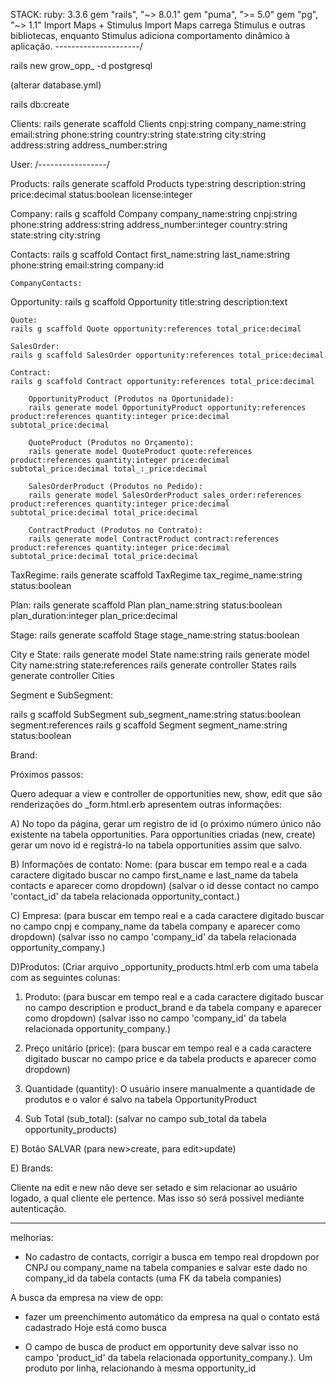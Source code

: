 STACK:
ruby: 3.3.6
gem "rails", "~> 8.0.1"
gem "puma", ">= 5.0"
gem "pg", "~> 1.1"
Import Maps + Stimulus
    Import Maps carrega Stimulus e outras bibliotecas, enquanto Stimulus adiciona comportamento dinâmico à aplicação.
---------------------/

rails new grow_opp_ -d postgresql

(alterar database.yml)

rails db:create

Clients:
rails generate scaffold Clients cnpj:string company_name:string email:string phone:string country:string state:string city:string address:string address_number:string

User:
/-----------------/

Products:
rails generate scaffold Products type:string description:string price:decimal status:boolean license:integer

Company:
rails g scaffold Company company_name:string cnpj:string phone:string address:string address_number:integer country:string state:string city:string

Contacts:
rails g scaffold Contact first_name:string last_name:string phone:string email:string company:id

    CompanyContacts:



Opportunity:
rails g scaffold Opportunity title:string description:text

    Quote:
    rails g scaffold Quote opportunity:references total_price:decimal

    SalesOrder:
    rails g scaffold SalesOrder opportunity:references total_price:decimal

    Contract:
    rails g scaffold Contract opportunity:references total_price:decimal

        OpportunityProduct (Produtos na Oportunidade):
        rails generate model OpportunityProduct opportunity:references product:references quantity:integer price:decimal subtotal_price:decimal

        QuoteProduct (Produtos no Orçamento):
        rails generate model QuoteProduct quote:references product:references quantity:integer price:decimal subtotal_price:decimal total_:_price:decimal

        SalesOrderProduct (Produtos no Pedido):
        rails generate model SalesOrderProduct sales_order:references product:references quantity:integer price:decimal subtotal_price:decimal total_price:decimal

        ContractProduct (Produtos no Contrato):
        rails generate model ContractProduct contract:references product:references quantity:integer price:decimal subtotal_price:decimal total_price:decimal


TaxRegime:
rails generate scaffold TaxRegime tax_regime_name:string status:boolean

Plan:
rails generate scaffold Plan plan_name:string status:boolean plan_duration:integer plan_price:decimal

Stage:
rails generate scaffold Stage stage_name:string status:boolean

City e State:
rails generate model State name:string
rails generate model City name:string state:references
rails generate controller States
rails generate controller Cities

Segment e SubSegment:

rails g scaffold SubSegment sub_segment_name:string status:boolean segment:references
rails g scaffold Segment segment_name:string status:boolean


Brand:



Próximos passos:

Quero adequar a view e controller de opportunities new, show, edit que são renderizações do _form.html.erb apresentem outras informações:

A) No topo da página, gerar um registro de id (o próximo número único não existente na tabela opportunities. Para opportunities criadas (new, create) gerar um novo id e registrá-lo na tabela opportunities assim que salvo.

B) Informações de contato:
Nome:
(para buscar em tempo real e a cada caractere digitado buscar no campo first_name e last_name da tabela contacts e aparecer como dropdown) (salvar o id desse contact no campo 'contact_id' da tabela relacionada opportunity_contact.)

C) Empresa:
(para buscar em tempo real e a cada caractere digitado buscar no campo cnpj e company_name da tabela company e aparecer como dropdown) (salvar isso no campo 'company_id' da tabela relacionada opportunity_company.)

D)Produtos:
(Criar arquivo _opportunity_products.html.erb com uma tabela com as seguintes colunas:
1) Produto:
(para buscar em tempo real e a cada caractere digitado buscar no campo description e product_brand e da tabela company e aparecer como dropdown) (salvar isso no campo 'company_id' da tabela relacionada opportunity_company.)

2) Preço unitário (price):
(para buscar em tempo real e a cada caractere digitado buscar no campo price e da tabela products e aparecer como dropdown)

3) Quantidade (quantity):
O usuário insere manualmente a quantidade de produtos e o valor é salvo na tabela OpportunityProduct

4) Sub Total (sub_total):
(salvar no campo sub_total da tabela opportunity_products)

E) Botão SALVAR (para new>create, para edit>update)

E) Brands:

Cliente na edit e new não deve ser setado e sim relacionar ao usuário logado, a qual cliente ele pertence. Mas isso só será possível mediante autenticação.

-------------
melhorias:

- No cadastro de contacts, corrigir a busca em tempo real dropdown por CNPJ ou company_name na tabela companies e salvar este dado no company_id da tabela contacts (uma FK da tabela companies)

A busca da empresa na view de opp:
- fazer um preenchimento automático da empresa na qual o contato está cadastrado
Hoje está como busca

- O campo de busca de product em opportunity deve salvar isso no campo 'product_id' da tabela relacionada opportunity_company.). Um produto por linha, relacionando à mesma opportunity_id